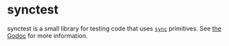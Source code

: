 # synctest

synctest is a small library for testing code that uses [`sync`](http://godoc.org/sync)
primitives. See [the Godoc](http://godoc.org/github.com/arschles/synctest) for more information.
